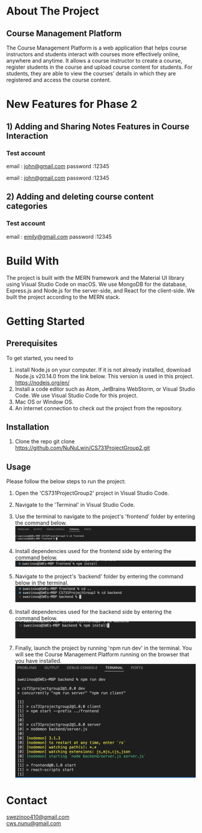# About The Project

## Course Management Platform

The Course Management Platform is a web application that helps course instructors
and students interact with courses more effectively online, anywhere and anytime.
It allows a course instructor to create a course, register students in the course and upload course content for students. For students, they are able to view the courses’ details in which they are registered and access the course content.

# New Features for Phase 2

## 1) Adding and Sharing Notes Features in Course Interaction

### Test account

email : john@gmail.com
password :12345

email : john@gmail.com
password :12345

## 2) Adding and deleting course content categories

### Test account

email : emily@gmail.com
password :12345

# Build With

The project is built with the MERN framework and the Material UI library using Visual Studio Code on macOS. We use MongoDB for the database, Express.js and Node.js for the server-side, and React for the client-side. We built the project according to the MERN stack.

# Getting Started

## Prerequisites

To get started, you need to

1.  install Node.js on your computer. If it is not already installed, download Node.js v20.14.0 from the link below. This version is used in this project.
    https://nodejs.org/en/
2.  Install a code editor such as Atom, JetBrains WebStorm, or Visual Studio Code. We use Visual Studio Code for this project.
3.  Mac OS or Window OS.
4.  An internet connection to check out the project from the repository.

## Installation

1. Clone the repo
   git clone https://github.com/NuNuLwin/CS731ProjectGroup2.git

## Usage

Please follow the below steps to run the project:

1. Open the 'CS731ProjectGroup2' project in Visual Studio Code.
2. Navigate to the 'Terminal' in Visual Studio Code.
3. Use the terminal to navigate to the project's 'frontend' folder by entering the command below.
   ![go to frontend folder](./frontend/screenshots_guide/Screenshot1.png)
   </br>

4. Install dependencies used for the frontend side by entering the command below.
   ![install frontend dependencies](./frontend/screenshots_guide/Screenshot2.png)
   </br>

5. Navigate to the project's 'backend' folder by entering the command below in the terminal.
   ![go to backend folder](./frontend/screenshots_guide/Screenshot3.png)
   </br>

6. Install dependencies used for the backend side by entering the command below.
   ![install backend dependencies](./frontend/screenshots_guide/Screenshot4.png)
   </br>

7. Finally, launch the project by running 'npm run dev' in the terminal. You will see the Course Management Platform running on the browser that you have installed.
   ![launch the project](./frontend/screenshots_guide/Screenshot5.png)

# Contact

[swezinoo410@gmail.com](mailto:swezinoo410@gmail.com) </br>
[cws.nunu@gmail.com](mailtocws.nunu@gmail.com)
